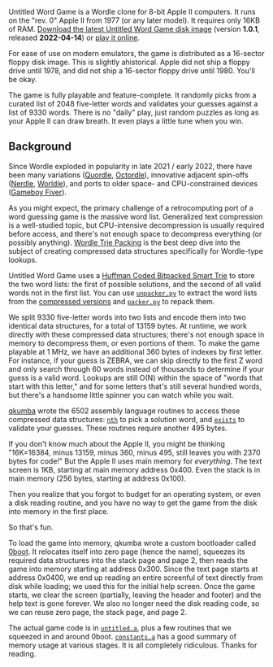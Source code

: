 Untitled Word Game is a Wordle clone for 8-bit Apple II computers. It runs on the "rev. 0" Apple II from 1977 (or any later model). It requires only 16KB of RAM. [Download the latest Untitled Word Game disk image](https://github.com/a2-4am/untitled-word-game/releases/tag/v1.0.1) (version **1.0.1**, released **2022-04-14**) or [play it online](https://archive.org/details/UntitledWordGame).

For ease of use on modern emulators, the game is distributed as a 16-sector floppy disk image. This is slightly ahistorical. Apple did not ship a floppy drive until 1978, and did not ship a 16-sector floppy drive until 1980. You'll be okay.

The game is fully playable and feature-complete. It randomly picks from a curated list of 2048 five-letter words and validates your guesses against a list of 9330 words. There is no "daily" play, just random puzzles as long as your Apple II can draw breath. It even plays a little tune when you win.

## Background

Since Wordle exploded in popularity in late 2021 / early 2022, there have been many variations ([Quordle](https://www.quordle.com/), [Octordle](https://octordle.com/)), innovative adjacent spin-offs ([Nerdle](https://nerdlegame.com/), [Worldle](https://worldle.teuteuf.fr/)), and ports to older space- and CPU-constrained devices ([Gameboy Fiver](https://alexanderpruss.blogspot.com/2022/02/game-boy-wordle-how-to-compress-12972.html)).

As you might expect, the primary challenge of a retrocomputing port of a word guessing game is the massive word list. Generalized text compression is a well-studied topic, but CPU-intensive decompression is usually required before access, and there's not enough space to decompress everything (or possibly anything). [Wordle Trie Packing](https://github.com/adamcw/wordle-trie-packing) is the best deep dive into the subject of creating compressed data structures specifically for Wordle-type lookups.

Untitled Word Game uses a [Huffman Coded Bitpacked Smart Trie](https://github.com/adamcw/wordle-trie-packing#lesson-7-continued-the-huffman-coded-bitpacked-smart-trie) to store the two word lists: the first of possible solutions, and the second of all valid words not in the first list. You can use [`unpacker.py`](https://github.com/a2-4am/untitled-word-game/blob/main/bin/unpacker.py) to extract the word lists from the [compressed versions](https://github.com/a2-4am/untitled-word-game/tree/main/res) and [`packer.py`](https://github.com/a2-4am/untitled-word-game/blob/main/bin/packer.py) to repack them.

We split 9330 five-letter words into two lists and encode them into two identical data structures, for a total of 13159 bytes. At runtime, we work directly with these compressed data structures; there's not enough space in memory to decompress them, or even portions of them. To make the game playable at 1 MHz, we have an additional 360 bytes of indexes by first letter. For instance, if your guess is ZEBRA, we can skip directly to the first Z word and only search through 60 words instead of thousands to determine if your guess is a valid word. Lookups are still O(N) within the space of "words that start with this letter," and for some letters that's still several hundred words, but there's a handsome little spinner you can watch while you wait.

[qkumba](https://github.com/peterferrie) wrote the 6502 assembly language routines to access these compressed data structures: [`nth`](https://github.com/a2-4am/untitled-word-game/blob/main/src/lookup.a#L60) to pick a solution word, and [`exists`](https://github.com/a2-4am/untitled-word-game/blob/main/src/lookup.a#L111) to validate your guesses. These routines require another 495 bytes.

If you don't know much about the Apple II, you might be thinking "16K=16384, minus 13159, minus 360, minus 495, still leaves you with 2370 bytes for code!" But the Apple II uses main memory for _everything_. The text screen is 1KB, starting at main memory address 0x400. Even the stack is in main memory (256 bytes, starting at address 0x100).

Then you realize that you forgot to budget for an operating system, or even a disk reading routine, and you have no way to get the game from the disk into memory in the first place.

So that's fun.

To load the game into memory, qkumba wrote a custom bootloader called [0boot](https://github.com/a2-4am/untitled-word-game/blob/main/src/0boot.a). It relocates itself into zero page (hence the name), squeezes its required data structures into the stack page and page 2, then reads the game into memory starting at address 0x300. Since the text page starts at address 0x0400, we end up reading an entire screenful of text directly from disk while loading; we used this for the initial help screen. Once the game starts, we clear the screen (partially, leaving the header and footer) and the help text is gone forever. We also no longer need the disk reading code, so we can reuse zero page, the stack page, and page 2.

The actual game code is in [`untitled.a`](https://github.com/a2-4am/untitled-word-game/blob/main/src/untitled.a), plus a few routines that we squeezed in and around 0boot. [`constants.a`](https://github.com/a2-4am/untitled-word-game/blob/main/src/constants.a) has a good summary of memory usage at various stages. It is all completely ridiculous. Thanks for reading.
